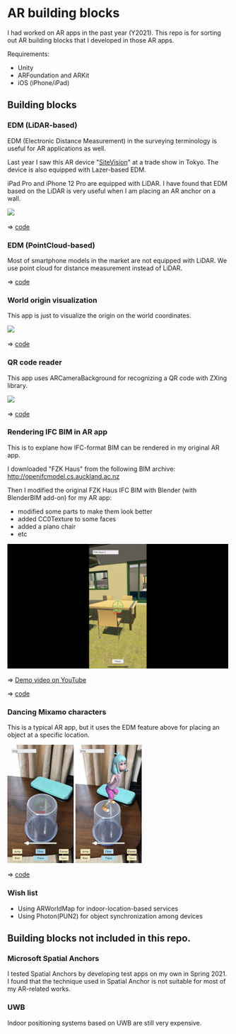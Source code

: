 # AR building blocks

I had worked on AR apps in the past year (Y2021). This repo is for sorting out AR building blocks that I developed in those AR apps.

Requirements:
- Unity
- ARFoundation and ARKit
- iOS (iPhone/iPad)

## Building blocks

### EDM (LiDAR-based)

EDM (Electronic Distance Measurement) in the surveying terminology is useful for AR applications as well.

Last year I saw this AR device "[SiteVision](https://sitevision.trimble.com)" at a trade show in Tokyo. The device is also equipped with Lazer-based EDM.

iPad Pro and iPhone 12 Pro are equipped with LiDAR. I have found that EDM based on the LiDAR is very useful when I am placing an AR anchor on a wall.

<img src="doc/EDM_test.PNG" width=200>

=> [code](./unity/EDM)

### EDM (PointCloud-based)

Most of smartphone models in the market are not equipped with LiDAR. We use point cloud for distance measurement instead of LiDAR.

=> [code](./unity/EDM2)

### World origin visualization

This app is just to visualize the origin on the world coordinates.

<img src="doc/WorldOrigin.PNG" width=200>

=> [code](./unity/WorldOrigin)

### QR code reader

This app uses ARCameraBackground for recognizing a QR code with ZXing library.

<img src="doc/QRCodeReader.PNG" width=200>

=> [code](./unity/QRCodeReader)

### Rendering IFC BIM in AR app

This is to explane how IFC-format BIM can be rendered in my original AR app.

I downloaded "FZK Haus" from the following BIM archive:
http://openifcmodel.cs.auckland.ac.nz

Then I modified the original FZK Haus IFC BIM with Blender (with BlenderBIM add-on) for my AR app:
- modified some parts to make them look better
- added CC0Texture to some faces
- added a piano chair
- etc
 
<img src="doc/FZK-Haus.jpg" width=500>

=> [Demo video on YouTube](https://youtu.be/BFTbxZobyvY)

=> [code](./unity/ObjectPlacement)

### Dancing Mixamo characters

This is a typical AR app, but it uses the EDM feature above for placing an object at a specific location.

<img src="doc/DanceAim.jpg" width=150>

<img src="doc/Dance.jpg" width=150>

=> [code](./unity/Dance)

### Wish list

- Using ARWorldMap for indoor-location-based services
- Using Photon(PUN2) for object synchronization among devices

## Building blocks not included in this repo.

### Microsoft Spatial Anchors

I tested Spatial Anchors by developing test apps on my own in Spring 2021. I found that the technique used in Spatial Anchor is not suitable for most of my AR-related works.

### UWB

Indoor positioning systems based on UWB are still very expensive.
